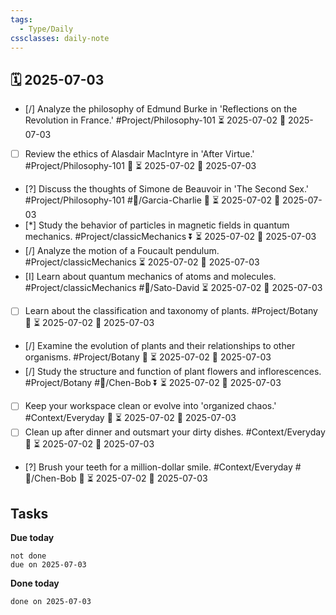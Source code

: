 ```yaml
---
tags:
  - Type/Daily
cssclasses: daily-note
---
```


## 🗓️ 2025-07-03

- [/] Analyze the philosophy of Edmund Burke in 'Reflections on the Revolution in France.' #Project/Philosophy-101 ⏳ 2025-07-02 📅 2025-07-03
- [ ] Review the ethics of Alasdair MacIntyre in 'After Virtue.' #Project/Philosophy-101 🔽 ⏳ 2025-07-02 📅 2025-07-03
- [?] Discuss the thoughts of Simone de Beauvoir in 'The Second Sex.' #Project/Philosophy-101 #👤/Garcia-Charlie 🔼 ⏳ 2025-07-02 📅 2025-07-03
- [*] Study the behavior of particles in magnetic fields in quantum mechanics. #Project/classicMechanics ⏬ ⏳ 2025-07-02 📅 2025-07-03
- [/] Analyze the motion of a Foucault pendulum. #Project/classicMechanics ⏳ 2025-07-02 📅 2025-07-03
- [I] Learn about quantum mechanics of atoms and molecules. #Project/classicMechanics #👤/Sato-David ⏳ 2025-07-02 📅 2025-07-03
- [ ] Learn about the classification and taxonomy of plants. #Project/Botany 🔼 ⏳ 2025-07-02 📅 2025-07-03
- [/] Examine the evolution of plants and their relationships to other organisms. #Project/Botany 🔺 ⏳ 2025-07-02 📅 2025-07-03
- [/] Study the structure and function of plant flowers and inflorescences. #Project/Botany #👤/Chen-Bob ⏬ ⏳ 2025-07-02 📅 2025-07-03
- [ ] Keep your workspace clean or evolve into 'organized chaos.' #Context/Everyday 🔽 ⏳ 2025-07-02 📅 2025-07-03
- [ ] Clean up after dinner and outsmart your dirty dishes. #Context/Everyday 🔽 ⏳ 2025-07-02 📅 2025-07-03
- [?] Brush your teeth for a million-dollar smile. #Context/Everyday #👤/Chen-Bob 🔺 ⏳ 2025-07-02 📅 2025-07-03

## Tasks

**Due today**

```tasks
not done
due on 2025-07-03
```

**Done today**

```tasks
done on 2025-07-03
```
            